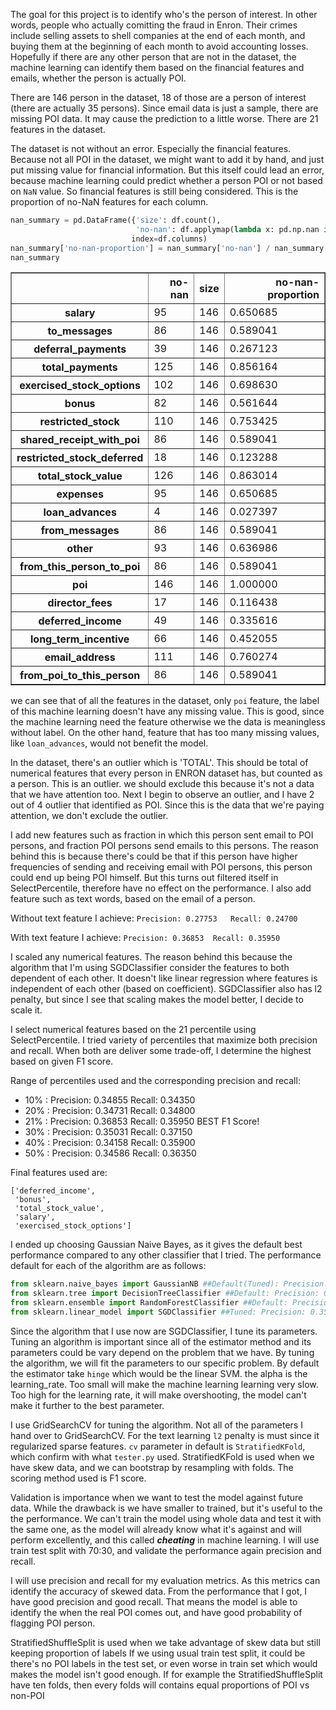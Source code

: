 
The goal for this project is to identify who's the person of interest. In other words, people who actually comitting the fraud in Enron. Their crimes include selling assets to shell companies at the end of each month, and buying them at the beginning of each month to avoid accounting losses. Hopefully if there are any other person that are not in the dataset, the machine learning can identify them based on the financial features and emails, whether the person is actually POI.

There are 146 person in the dataset, 18 of those are a person of interest (there are actually 35 persons). Since  email data is just a sample, there are missing POI data. It may cause the prediction to a little worse. There are 21 features in the dataset. 

The dataset is not without an error. Especially the financial features. Because not all POI in the dataset, we might want to add it by hand, and just put missing value for financial information. But this itself could lead an error, because machine learning could predict whether a person POI or not based on `NaN` value. So financial features is still being considered. This is the proportion of no-NaN features for each column.


```python
nan_summary = pd.DataFrame({'size': df.count(),
                            'no-nan': df.applymap(lambda x: pd.np.nan if x=='NaN' else x).count()},
                           index=df.columns)
nan_summary['no-nan-proportion'] = nan_summary['no-nan'] / nan_summary['size']
nan_summary
```




<div>
<table border="1" class="dataframe">
  <thead>
    <tr style="text-align: right;">
      <th></th>
      <th>no-nan</th>
      <th>size</th>
      <th>no-nan-proportion</th>
    </tr>
  </thead>
  <tbody>
    <tr>
      <th>salary</th>
      <td>95</td>
      <td>146</td>
      <td>0.650685</td>
    </tr>
    <tr>
      <th>to_messages</th>
      <td>86</td>
      <td>146</td>
      <td>0.589041</td>
    </tr>
    <tr>
      <th>deferral_payments</th>
      <td>39</td>
      <td>146</td>
      <td>0.267123</td>
    </tr>
    <tr>
      <th>total_payments</th>
      <td>125</td>
      <td>146</td>
      <td>0.856164</td>
    </tr>
    <tr>
      <th>exercised_stock_options</th>
      <td>102</td>
      <td>146</td>
      <td>0.698630</td>
    </tr>
    <tr>
      <th>bonus</th>
      <td>82</td>
      <td>146</td>
      <td>0.561644</td>
    </tr>
    <tr>
      <th>restricted_stock</th>
      <td>110</td>
      <td>146</td>
      <td>0.753425</td>
    </tr>
    <tr>
      <th>shared_receipt_with_poi</th>
      <td>86</td>
      <td>146</td>
      <td>0.589041</td>
    </tr>
    <tr>
      <th>restricted_stock_deferred</th>
      <td>18</td>
      <td>146</td>
      <td>0.123288</td>
    </tr>
    <tr>
      <th>total_stock_value</th>
      <td>126</td>
      <td>146</td>
      <td>0.863014</td>
    </tr>
    <tr>
      <th>expenses</th>
      <td>95</td>
      <td>146</td>
      <td>0.650685</td>
    </tr>
    <tr>
      <th>loan_advances</th>
      <td>4</td>
      <td>146</td>
      <td>0.027397</td>
    </tr>
    <tr>
      <th>from_messages</th>
      <td>86</td>
      <td>146</td>
      <td>0.589041</td>
    </tr>
    <tr>
      <th>other</th>
      <td>93</td>
      <td>146</td>
      <td>0.636986</td>
    </tr>
    <tr>
      <th>from_this_person_to_poi</th>
      <td>86</td>
      <td>146</td>
      <td>0.589041</td>
    </tr>
    <tr>
      <th>poi</th>
      <td>146</td>
      <td>146</td>
      <td>1.000000</td>
    </tr>
    <tr>
      <th>director_fees</th>
      <td>17</td>
      <td>146</td>
      <td>0.116438</td>
    </tr>
    <tr>
      <th>deferred_income</th>
      <td>49</td>
      <td>146</td>
      <td>0.335616</td>
    </tr>
    <tr>
      <th>long_term_incentive</th>
      <td>66</td>
      <td>146</td>
      <td>0.452055</td>
    </tr>
    <tr>
      <th>email_address</th>
      <td>111</td>
      <td>146</td>
      <td>0.760274</td>
    </tr>
    <tr>
      <th>from_poi_to_this_person</th>
      <td>86</td>
      <td>146</td>
      <td>0.589041</td>
    </tr>
  </tbody>
</table>
</div>



we can see that of all the features in the dataset, only `poi` feature, the label of this machine learning doesn't have any missing value. This is good, since the machine learning need the feature otherwise we the data is meaningless without label. On the other hand, feature that has too many missing values, like `loan_advances`, would not benefit the model.

In the dataset, there's an outlier which is 'TOTAL'. This should be total of numerical features that every person in ENRON dataset has, but counted as a person. This is an outlier. we should exclude this because it's not a data that we have attention too. Next I begin to observe an outlier, and I have 2 out of 4 outlier that identified as POI. Since this is the data that we're paying attention, we don't exclude the outlier. 

I add new features such as fraction in which this person sent email to POI persons, and fraction POI persons send emails to this persons. The reason behind this is because there's could be that if this person have higher frequencies of sending and receiving email with POI persons, this person could end up being POI himself. But this turns out filtered itself in SelectPercentile, therefore have no effect on the performance. I also add feature such as text words, based on the email of a person.

Without text feature I achieve: ```Precision: 0.27753	Recall: 0.24700```

With text feature I achieve: ```Precision: 0.36853	Recall: 0.35950```


I scaled any numerical features. The reason behind this because the algorithm that I'm using SGDClassifier consider the features to both dependent of each other. It doesn't like linear regression where features is independent of each other (based on coefficient). SGDClassifier also has l2 penalty, but since I see that scaling makes the model better, I decide to scale it. 

I select numerical features based on the 21 percentile using SelectPercentile. I tried variety of percentiles that maximize both precision and recall. When both are deliver some trade-off, I determine the highest based on given F1 score.

Range of percentiles used and the corresponding precision and recall:


* 10% : Precision: 0.34855	Recall: 0.34350
* 20% : Precision: 0.34731	Recall: 0.34800
* 21% : Precision: 0.36853	Recall: 0.35950	BEST F1 Score!
* 30% : Precision: 0.35031	Recall: 0.37150
* 40% : Precision: 0.34158	Recall: 0.35900
* 50% : Precision: 0.34586	Recall: 0.36350



Final features used are:

```
['deferred_income',
 'bonus',
 'total_stock_value',
 'salary',
 'exercised_stock_options']
```

I ended up choosing Gaussian Naive Bayes, as it gives the default best performance compared to any other classifier that I tried. The performance default for each of the algorithm are as follows:

```Python
from sklearn.naive_bayes import GaussianNB ##Default(Tuned): Precision: 0.29453	Recall: 0.43650
from sklearn.tree import DecisionTreeClassifier ##Default: Precision: 0.14830	Recall: 0.05450
from sklearn.ensemble import RandomForestClassifier ##Default: Precision: 0.47575 Recall: 0.20600, Longer time
from sklearn.linear_model import SGDClassifier ##Tuned: Precision: 0.35534	Recall: 0.34450, BEST!
```

Since the algorithm that I use now are SGDClassifier, I tune its parameters. Tuning an algorithm is important since all of the estimator method and its parameters could be vary depend on the problem that we have. By tuning the algorithm, we will fit the parameters to our specific problem. By default the estimator take `hinge` which would be the linear SVM. the alpha is the learning_rate. Too small will make the machine learning learning very slow. Too high for the learning rate, it will make overshooting, the model can't make it further to the best parameter.

I use GridSearchCV for tuning the algorithm. Not all of the parameters I hand over to GridSearchCV. For the text learning `l2` penalty is must since it regularized sparse features. `cv` parameter in default is `StratifiedKFold`, which confirm with what `tester.py` used. StratifiedKFold is used when we have skew data, and we can bootstrap by resampling with folds. The scoring method used is F1 score.

Validation is importance when we want to test the model against future data. While the drawback is we have smaller to trained, but it's useful to the the performance. We can't train the model using whole data and test it with the same one, as the model will already know what it's against and will perform excellently, and this called ***cheating*** in machine learning. I will use train test split with 70:30, and validate the performance again precision and recall.

I will use precision and recall for my evaluation metrics. As this metrics can identify the accuracy of skewed data. From the performance that I got, I have good precision and good recall. That means the model is able to identify the when the real POI comes out, and have good probability of flagging POI person.

StratifiedShuffleSplit is used when we take advantage of skew data but still keeping proportion of labels
If we using usual train test split, it could be there's no POI labels in the test set, or even worse in train set
which would makes the model isn't good enough. If for example the StratifiedShuffleSplit have ten folds, then every folds
will contains equal proportions of POI vs non-POI
